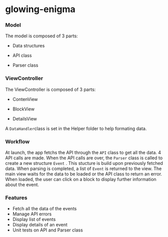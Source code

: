 # glowing-enigma



### Model

The model is composed of 3 parts:

- Data structures

- API  class

- Parser class



### ViewController

The ViewController is composed of 3 parts:

- ContenView

- BlockView

- DetailsView


A `DataHandler`class is set in the Helper folder to help formating data.

### Workflow

At launch, the app fetchs the API through the `API` class to get all the data. 4 API calls are made. When the API calls are over, the `Parser` class is called to create a new structure `Event` . This stucture is build upon previously fetched data. When parsing is completed, a list of `Event` is returned to the view.
The main view waits for the data to be loaded or the API class to return an error. 
When loaded, the user can click on a block to display further information about the event.


### Features

- Fetch all the data of the events
- Manage API errors
- Display list of events
- Display details of an event
- Unit tests on API and Parser class


